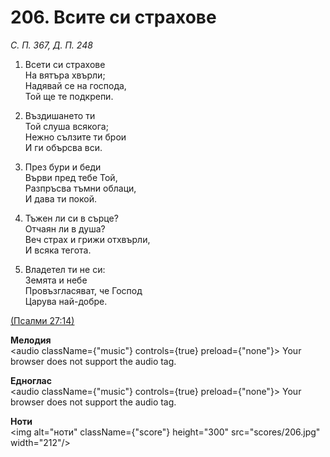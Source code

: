 # 206. Всите си страхове  

*С. П. 367, Д. П. 248*  

1. Всети си страхове  
На вятъра хвърли;  
Надявай се на господа,  
Той ще те подкрепи.  

2. Въздишането ти  
Той слуша всякога;  
Нежно сълзите ти брои  
И ги обърсва вси.  

3. През бури и беди  
Върви пред тебе Той,  
Разпръсва тъмни облаци,  
И дава ти покой.  

4. Тъжен ли си в сърце?  
Отчаян ли в душа?  
Веч страх и грижи отхвърли,  
И всяка тегота.  

5. Владетел ти не си:  
Земята и небе  
Провъзгласяват, че Господ  
Царува най-добре.  

[(Псалми 27:14)](http://biblia.bg/index.php?k=19&g=27&s=14)  

__Мелодия__  
<audio className={"music"} controls={true} preload={"none"}><source src="mp3/206.mp3" type="audio/mpeg"/>
Your browser does not support the audio tag.
</audio>  

__Едноглас__  
<audio className={"music"} controls={true} preload={"none"}><source src="transp/206.mp3" type="audio/mpeg"/>
Your browser does not support the audio tag.
</audio>  

__Ноти__  
<img alt="ноти" className={"score"} height="300" src="scores/206.jpg" width="212"/>
